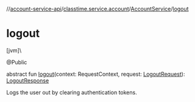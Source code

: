 //[account-service-api](../../../index.md)/[classtime.service.account](../index.md)/[AccountService](index.md)/[logout](logout.md)

# logout

[jvm]\

@Public

abstract fun [logout](logout.md)(context: RequestContext, request: [LogoutRequest](../-logout-request/index.md)): [LogoutResponse](../-logout-response/index.md)

Logs the user out by clearing authentication tokens.
